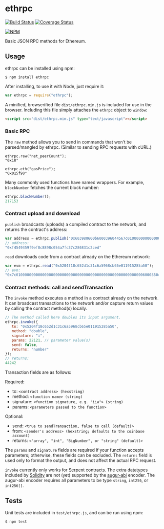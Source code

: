 ethrpc
======

[![Build Status](https://travis-ci.org/AugurProject/ethrpc.svg)](https://travis-ci.org/AugurProject/ethrpc)
[![Coverage Status](https://coveralls.io/repos/AugurProject/ethrpc/badge.svg?branch=master&service=github)](https://coveralls.io/github/AugurProject/ethrpc?branch=master)

[![NPM](https://nodei.co/npm/ethrpc.png)](https://nodei.co/npm/ethrpc/)

Basic JSON RPC methods for Ethereum.

Usage
-----

ethrpc can be installed using npm:
```
$ npm install ethrpc
```
After installing, to use it with Node, just require it:
```javascript
var ethrpc = require("ethrpc");
```
A minified, browserified file `dist/ethrpc.min.js` is included for use in the browser.  Including this file simply attaches the `ethrpc` object to `window`:
```html
<script src="dist/ethrpc.min.js" type="text/javascript"></script>
```

### Basic RPC

The `raw` method allows you to send in commands that won't be parsed/mangled by ethrpc.  (Similar to sending RPC requests with cURL.)

```
ethrpc.raw("net_peerCount");
"0x10"

ethrpc.eth("gasPrice");
"0x015f90"
```
Many commonly used functions have named wrappers.  For example, `blockNumber` fetches the current block number:

```javascript
ethrpc.blockNumber();
217153
```

### Contract upload and download

`publish` broadcasts (uploads) a compiled contract to the network, and returns the contract's address:

```javascript
var address = ethrpc.publish("0x603980600b6000396044567c01000000000000000000000000000000000000000000000000000000006000350463643ceff9811415603757600a60405260206040f35b505b6000f3");
// address:
"0xf4549459f9ef8c8898c054a7fc37c286831c2ced"
```

`read` downloads code from a contract already on the Ethereum network:

```javascript
var evm = ethrpc.read("0x5204f18c652d1c31c6a5968cb65e011915285a50");
// evm:
"0x7c010000000000000000000000000000000000000000000000000000000060003504636ffa1caa81141560415760043560405260026040510260605260206060f35b50"
```

### Contract methods: call and sendTransaction

The `invoke` method executes a method in a contract already on the network.  It can broadcast transactions to the network and/or capture return values by calling the contract method(s) locally.
```javascript
// The method called here doubles its input argument.
ethrpc.invoke({
   to: "0x5204f18c652d1c31c6a5968cb65e011915285a50",
   method: "double",
   signature: "i",
   params: 22121, // parameter value(s)
   send: false,
   returns: "number"
});
// returns:
44242
```
Transaction fields are as follows:

Required:

- to: `<contract address> (hexstring)`
- method: `<function name> (string)`
- signature: `<function signature, e.g. "iia"> (string)`
- params: `<parameters passed to the function>`

Optional:

- send: `<true to sendTransaction, false to call (default)>`
- from: `<sender's address> (hexstring; defaults to the coinbase account)`
- returns: `<"array", "int", "BigNumber", or "string" (default)>`

The `params` and `signature` fields are required if your function accepts parameters; otherwise, these fields can be excluded.  The `returns` field is used only to format the output, and does not affect the actual RPC request.

`invoke` currently only works for [Serpent](https://github.com/ethereum/serpent) contracts.  The extra datatypes included by [Solidity](https://github.com/ethereum/solidity) are not (yet) supported by the [augur-abi](https://github.com/AugurProject/augur-abi) encoder.  The augur-abi encoder requires all parameters to be type `string`, `int256`, or `int256[]`.

Tests
-----

Unit tests are included in `test/ethrpc.js`, and can be run using npm:
```
$ npm test
```
